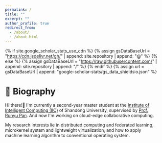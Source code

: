 ```yaml
---
permalink: /
title: ""
excerpt: ""
author_profile: true
redirect_from: 
  - /about/
  - /about.html
---
```


{% if site.google_scholar_stats_use_cdn %}
{% assign gsDataBaseUrl = "https://cdn.jsdelivr.net/gh/" | append: site.repository | append: "@" %}
{% else %}
{% assign gsDataBaseUrl = "https://raw.githubusercontent.com/" | append: site.repository | append: "/" %}
{% endif %}
{% assign url = gsDataBaseUrl | append: "google-scholar-stats/gs_data_shieldsio.json" %}

<span class='anchor' id='about-me'></span>

# 🥳 Biography

Hi there!👋 I'm currently a second-year master student at the <a href="https://iic.sdu.edu.cn/">Institute of Intelligent Computing (IIC)</a> of Shandong University, supervised by <a href="http://www.runyupan.com/">Prof. Runyu Pan</a>. And now I'm working on cloud-edge collaborative computing.

My research interests lie in distributed computing and federated learning, microkernel system and lightweight virtualization, and how to apply machine learning algorithm to conventional operating system.

<!-- # 🔥 News
- *2022.02*: &nbsp;🎉🎉 Lorem ipsum dolor sit amet, consectetur adipiscing elit. Vivamus ornare aliquet ipsum, ac tempus justo dapibus sit amet. 
- *2022.02*: &nbsp;🎉🎉 Lorem ipsum dolor sit amet, consectetur adipiscing elit. Vivamus ornare aliquet ipsum, ac tempus justo dapibus sit amet. 

# 📝 Publications 

<div class='paper-box'><div class='paper-box-image'><div><div class="badge">CVPR 2016</div><img src='images/500x300.png' alt="sym" width="100%"></div></div>
<div class='paper-box-text' markdown="1">

[Deep Residual Learning for Image Recognition](https://openaccess.thecvf.com/content_cvpr_2016/papers/He_Deep_Residual_Learning_CVPR_2016_paper.pdf)

**Kaiming He**, Xiangyu Zhang, Shaoqing Ren, Jian Sun

[**Project**](https://scholar.google.com/citations?view_op=view_citation&hl=zh-CN&user=DhtAFkwAAAAJ&citation_for_view=DhtAFkwAAAAJ:ALROH1vI_8AC) <strong><span class='show_paper_citations' data='DhtAFkwAAAAJ:ALROH1vI_8AC'></span></strong>
- Lorem ipsum dolor sit amet, consectetur adipiscing elit. Vivamus ornare aliquet ipsum, ac tempus justo dapibus sit amet. 
</div>
</div>

- [Lorem ipsum dolor sit amet, consectetur adipiscing elit. Vivamus ornare aliquet ipsum, ac tempus justo dapibus sit amet](https://github.com), A, B, C, **CVPR 2020**

# 🥇 Honors and Awards
- Outstanding Graduates (2023)
- Merit Scholarship at Qingdao University (2020-2023)
- Government Scholarships of Shandong (2021)

# 📖 Educations
- *2023.09 - 2026.07*, M.S. in Computer Science, Shandong University, Qingdao. (GPA 4.0/4.0) 
- *2019.09 - 2023.07*, B.S. in Computer Science, Qingdao University, Qingdao. (GPA 3.9/4.0) 

# 💻 Past Experiences
- *2024.09 - 2025.01*, **Teaching Assistant** for Operating System at SDU

# 💻 Service
- RTAS 2024, WASA 2024 sub-reviewer -->